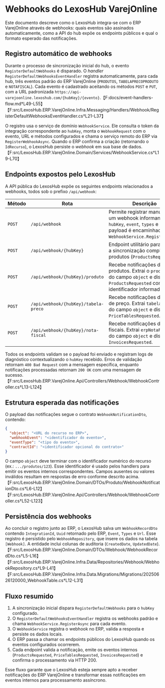 # Webhooks do LexosHub VarejOnline

Este documento descreve como o LexosHub integra-se com o ERP VarejOnline através de webhooks: quais eventos são assinados automaticamente, como a API do hub expõe os endpoints públicos e qual o formato esperado das notificações.

## Registro automático de webhooks

Durante o processo de sincronização inicial do hub, o evento `RegisterDefaultWebhooks` é disparado. O *handler* `RegisterDefaultWebhooksEventHandler` registra automaticamente, para cada hub, três eventos padrão do ERP VarejOnline (`PRODUTOS`, `TABELAPRECOPRODUTO` e `NOTAFISCAL`). Cada evento é cadastrado aceitando os métodos `POST` e `PUT`, com a URL padronizada `https://api-varejoonline.lexoshub.com/{hubKey}/{evento}`.【F:docs/event-handlers-flow.md†L49-L55】【F:src/LexosHub.ERP.VarejOnline.Infra.Messaging/Handlers/Webhook/RegisterDefaultWebhooksEventHandler.cs†L21-L37】

O registro usa o serviço de domínio `WebhookService`. Ele consulta o token da integração correspondente ao `hubKey`, monta o `WebhookRequest` com o evento, URL e métodos configurados e chama o serviço remoto do ERP via `RegisterWebhookAsync`. Quando o ERP confirma a criação (retornando o `IdRecurso`), o LexosHub persiste o *webhook* em sua base de dados.【F:src/LexosHub.ERP.VarejOnline.Domain/Services/WebhookService.cs†L19-L70】

## Endpoints expostos pelo LexosHub

A API pública do LexosHub expõe os seguintes endpoints relacionados a webhooks, todos sob o prefixo `/api/webhook`:

| Método | Rota | Descrição |
| ------ | ---- | --------- |
| `POST` | `/api/webhook` | Permite registrar manualmente um webhook informando `hubKey`, `event`, `types` e `url`. O payload é encaminhado ao `WebhookService.RegisterAsync`. |
| `POST` | `/api/webhook/{hubKey}` | Endpoint utilitário para solicitar a sincronização completa de produtos (`ProductsRequested`). |
| `POST` | `/api/webhook/{hubKey}/produto` | Recebe notificações de produtos. Extrai o `productId` do campo `object` e dispara `ProductsRequested` com o identificador informado. |
| `POST` | `/api/webhook/{hubKey}/tabela-preco` | Recebe notificações de tabela de preço. Extrai `tabelaPrecoId` do campo `object` e dispara `PriceTablesRequested`. |
| `POST` | `/api/webhook/{hubKey}/nota-fiscal` | Recebe notificações de notas fiscais. Extrai `erpNotaFiscalId` do campo `object` e dispara `InvoicesRequested`. |

Todos os endpoints validam se o payload foi enviado e registram logs de diagnóstico contextualizando o `hubKey` recebido. Erros de validação retornam `400 Bad Request` com a mensagem específica, enquanto notificações processadas retornam `200 OK` com uma mensagem de sucesso.【F:src/LexosHub.ERP.VarejOnline.Api/Controllers/Webhook/WebhookController.cs†L13-L124】

## Estrutura esperada das notificações

O payload das notificações segue o contrato `WebhookNotificationDto`, contendo:

```json
{
  "object": "<URL do recurso no ERP>",
  "webhookEvent": "<identificador do evento>",
  "eventType": "<tipo do evento>",
  "contractId": "<identificador opcional do contrato>"
}
```

O campo `object` deve terminar com o identificador numérico do recurso (ex.: `.../produtos/123`). Esse identificador é usado pelos handlers para emitir os eventos internos correspondentes. Campos ausentes ou valores inválidos resultam em respostas de erro conforme descrito acima.【F:src/LexosHub.ERP.VarejOnline.Domain/DTOs/Produto/WebhookNotificationDto.cs†L6-L12】【F:src/LexosHub.ERP.VarejOnline.Api/Controllers/Webhook/WebhookController.cs†L52-L123】

## Persistência dos webhooks

Ao concluir o registro junto ao ERP, o LexosHub salva um `WebhookRecordDto` contendo `IntegrationId`, `Uuid` retornado pelo ERP, `Event`, `Types` e `Url`. Esse registro é persistido pelo `WebhookRepository`, que insere os dados na tabela `[Webhook]`. A entidade inclui colunas de auditoria (`CreatedDate`, `UpdatedDate`).【F:src/LexosHub.ERP.VarejOnline.Domain/DTOs/Webhook/WebhookRecordDto.cs†L5-L16】【F:src/LexosHub.ERP.VarejOnline.Infra.Data/Repositories/Webhook/WebhookRepository.cs†L9-L41】【F:src/LexosHub.ERP.VarejOnline.Infra.Data.Migrations/Migrations/20250626120000_WebhookTable.cs†L12-L31】

## Fluxo resumido

1. A sincronização inicial dispara `RegisterDefaultWebhooks` para o `hubKey` configurado.
2. O `RegisterDefaultWebhooksEventHandler` registra os webhooks padrão e chama `WebhookService.RegisterAsync` para cada evento.
3. O `WebhookService` registra o webhook no ERP, valida a resposta e persiste os dados locais.
4. O ERP passa a chamar os endpoints públicos do LexosHub quando os eventos configurados ocorrerem.
5. Cada endpoint valida a notificação, emite os eventos internos (`ProductsRequested`, `PriceTablesRequested`, `InvoicesRequested`) e confirma o processamento via HTTP 200.

Esse fluxo garante que o LexosHub esteja sempre apto a receber notificações do ERP VarejOnline e transformar essas notificações em eventos internos para processamento assíncrono.
